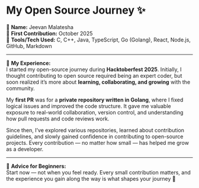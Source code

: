 # My Open Source Journey ✨

👤 **Name:** Jeevan Malatesha  
📅 **First Contribution:** October 2025  
🔧 **Tools/Tech Used:** C, C++, Java, TypeScript, Go (Golang), React, Node.js, GitHub, Markdown

---

🌟 **My Experience:**  
I started my open-source journey during **Hacktoberfest 2025**. Initially, I thought contributing to open source required being an expert coder, but soon realized it’s more about **learning, collaborating, and growing** with the community.

My **first PR** was for a **private repository written in Golang**, where I fixed logical issues and improved the code structure. It gave me valuable exposure to real-world collaboration, version control, and understanding how pull requests and code reviews work.

Since then, I’ve explored various repositories, learned about contribution guidelines, and slowly gained confidence in contributing to open-source projects. Every contribution — no matter how small — has helped me grow as a developer.

---

📌 **Advice for Beginners:**  
Start now — not when you feel ready. Every small contribution matters, and the experience you gain along the way is what shapes your journey 🚀
